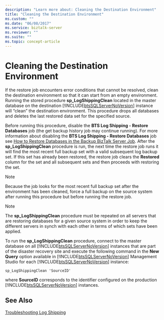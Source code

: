 ```yaml
---
description: "Learn more about: Cleaning the Destination Environment"
title: "Cleaning the Destination Environment"
ms.custom: ""
ms.date: "06/08/2017"
ms.service: biztalk-server
ms.reviewer: ""
ms.suite: ""
ms.topic: concept-article
---
```

# Cleaning the Destination Environment
If the restore job encounters error conditions that cannot be resolved, clean the destination environment so that it can start from an empty environment. Running the stored procedure **sp_LogShippingClean** located in the master database on the destination [!INCLUDE[btsSQLServerNoVersion](../includes/btssqlservernoversion-md.md)] instance will “clean” the destination environment. This procedure drops all databases and deletes the last restored data set for the specified source.  
  
 Before running this procedure, disable the **BTS Log Shipping - Restore Databases** job (the get backup history job may continue running). For more information about disabling the **BTS Log Shipping - Restore Databases** job see [How to Restore Databases in the Backup BizTalk Server Job](../technical-guides/how-to-restore-databases-in-the-backup-biztalk-server-job.md). After the **sp_LogShippingClean** procedure is run, the next time the restore job runs it will find the most recent full backup set with a valid subsequent log backup set. If this set has already been restored, the restore job clears the **Restored** column for the set and all subsequent sets and then proceeds with restoring the set.  
  
> [!NOTE]  
>  Because the job looks for the most recent full backup set after the environment has been cleaned, force a full backup on the source system after running this procedure but before running the restore job.  
  
> [!NOTE]  
>  The **sp_LogShippingClean** procedure must be repeated on all servers that are restoring databases for a given source system in order to keep the different servers in synch with each other in terms of which sets have been applied.  
  
 To run the **sp_LogShippingClean** procedure, connect to the master database on all [!INCLUDE[btsSQLServerNoVersion](../includes/btssqlservernoversion-md.md)] instances that are part of the disaster recovery site and execute the following command in the **New Query** option available in [!INCLUDE[btsSQLServerNoVersion](../includes/btssqlservernoversion-md.md)] Management Studio for each [!INCLUDE[btsSQLServerNoVersion](../includes/btssqlservernoversion-md.md)] instance:  
  
```  
sp_LogShippingClean 'SourceID'  
```  
  
 where **SourceID** corresponds to the identifier configured on the production [!INCLUDE[btsSQLServerNoVersion](../includes/btssqlservernoversion-md.md)] instances.  
  
## See Also  
 [Troubleshooting Log Shipping](../technical-guides/troubleshooting-log-shipping.md)

